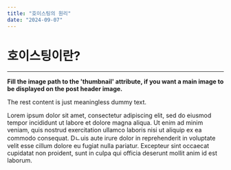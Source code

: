 ```yaml
---
title: "호이스팅의 원리"
date: "2024-09-07"
---
```


# 호이스팅이란?
---

**Fill the image path to the 'thumbnail' attribute, if you want a main image to be displayed on the post header image.**


The rest content is just meaningless dummy text.

Lorem ipsum dolor sit amet, consectetur adipiscing elit, sed do eiusmod tempor incididunt ut labore et dolore magna aliqua. Ut enim ad minim veniam, quis nostrud exercitation ullamco laboris nisi ut aliquip ex ea commodo consequat. Dㄴuis aute irure dolor in reprehenderit in voluptate velit esse cillum dolore eu fugiat nulla pariatur. Excepteur sint occaecat cupidatat non proident, sunt in culpa qui officia deserunt mollit anim id est laborum.